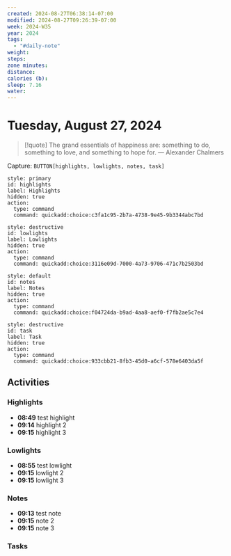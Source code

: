```yaml
---
created: 2024-08-27T06:38:14-07:00
modified: 2024-08-27T09:26:39-07:00
week: 2024-W35
year: 2024
tags:
  - "#daily-note"
weight: 
steps: 
zone minutes: 
distance: 
calories (b): 
sleep: 7.16
water: 
---
```

# Tuesday, August 27, 2024

> [!quote] The grand essentials of happiness are: something to do, something to love, and something to hope for.
> — Alexander Chalmers

Capture: `BUTTON[highlights, lowlights, notes, task]`

```meta-bind-button
style: primary
id: highlights
label: Highlights
hidden: true
action:
  type: command
  command: quickadd:choice:c3fa1c95-2b7a-4738-9e45-9b3344abc7bd
```

```meta-bind-button
style: destructive
id: lowlights
label: Lowlights
hidden: true
action:
  type: command
  command: quickadd:choice:3116e09d-7000-4a73-9706-471c7b2503bd
```

```meta-bind-button
style: default
id: notes
label: Notes
hidden: true
action:
  type: command
  command: quickadd:choice:f04724da-b9ad-4aa8-aef0-f7fb2ae5c7e4
```

```meta-bind-button
style: destructive
id: task
label: Task
hidden: true
action:
  type: command
  command: quickadd:choice:933cbb21-8fb3-45d0-a6cf-578e6403da5f
```

## Activities

### Highlights
- **08:49** test highlight 
- **09:14** highlight 2
- **09:15** highlight 3
 
### Lowlights
- **08:55** test lowlight
- **09:15** lowlight 2
- **09:15** lowlight 3

### Notes
- **09:13** test note
- **09:15** note 2
- **09:15** note 3

### Tasks